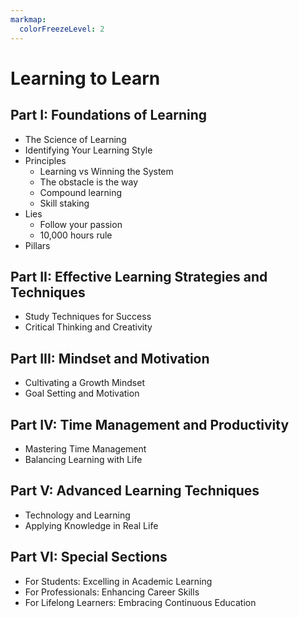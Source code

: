 ```yaml
---
markmap:
  colorFreezeLevel: 2
---
```


# Learning to Learn

## Part I: Foundations of Learning

- The Science of Learning
- Identifying Your Learning Style
- Principles
  - Learning vs Winning the System
  - The obstacle is the way
  - Compound learning
  - Skill staking
- Lies
  - Follow your passion
  - 10,000 hours rule
- Pillars

## Part II: Effective Learning Strategies and Techniques

- Study Techniques for Success
- Critical Thinking and Creativity

## Part III: Mindset and Motivation

- Cultivating a Growth Mindset
- Goal Setting and Motivation

## Part IV: Time Management and Productivity

- Mastering Time Management
- Balancing Learning with Life

## Part V: Advanced Learning Techniques

- Technology and Learning
- Applying Knowledge in Real Life

## Part VI: Special Sections

- For Students: Excelling in Academic Learning
- For Professionals: Enhancing Career Skills
- For Lifelong Learners: Embracing Continuous Education

